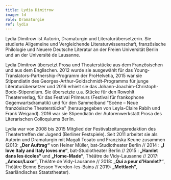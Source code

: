 ```yaml
---
title: Lydia Dimitrow
image: ld
role: Dramaturgie
ref: lydia
---
```

Lydia Dimitrow ist Autorin, Dramaturgin und Literaturübersetzerin. Sie studierte Allgemeine und Vergleichende Literaturwissenschaft, französische Philologie und Neuere Deutsche Literatur an der Freien Universität Berlin und an der Université de Lausanne. 

Lydia Dimitrow übersetzt Prosa und Theaterstücke aus dem Französischen und aus dem Englischen. 2012 wurde sie ausgewählt für das Young-Translators-Partnership-Programm der ProHelvetia, 2015 war sie Stipendiatin des Georges-Arthur-Goldschmidt-Programms für junge Literaturübersetzer und 2016 erhielt sie das Johann-Joachim-Christoph-Bode-Stipendium. Sie übersetzte u.a. Stücke für den Rowohlt Theaterverlag, für das Festival Primeurs (Festival für frankophone Gegenwartsdramatik) und für den Sammelband "Scène – Neue französische Theaterstücke" (herausgegeben von Leyla-Claire Rabih und Frank Weigand). 2016 war sie  Stipendiatin der Autorenwerkstatt Prosa des Literarischen Colloquiums Berlin.

Lydia war von 2008 bis 2015 Mitglied der Festivalzeitungsredaktion des Theatertreffen der Jugend (Berliner Festspiele). Seit 2011 arbeitet sie als Autorin und Dramaturgin mit Magali Tosato und Franziska Keune zusammen (2013: **„Der Auftrag“** von Heiner Müller, bat-Studiotheater Berlin // 2014 : **„I love Italy and Italy loves me“**, bat-Studiotheater Berlin // 2015 : **„Hamlet dans les écoles“** und **„Home-Made“**, Théâtre de Vidy-Lausanne // 2017: **„Amour/Luxe“**, Théâtre de Vidy-Lausanne // 2018: **„Qui a peur d'Hamlet?“**, Théâtre Benno Besson Yverdon-les-Bains // 2019: **„Mettlach“**, Saarländisches Staatstheater).
